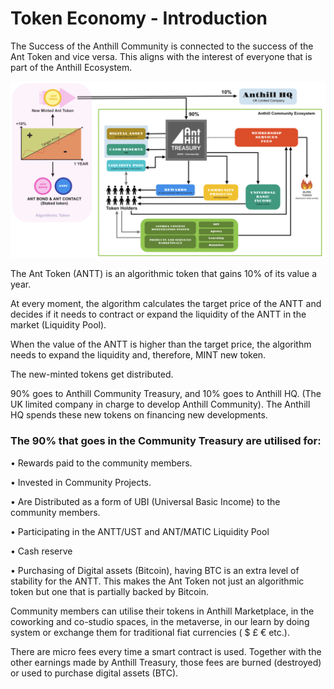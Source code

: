 # Token Economy - Introduction

The Success of the Anthill Community is connected to the success of the Ant Token and vice versa. This aligns with the interest of everyone that is part of the Anthill Ecosystem.

![](<.gitbook/assets/Anthill Token Economy (1).png>)

The Ant Token (ANTT) is an algorithmic token that gains 10% of its value a year.

At every moment, the algorithm calculates the target price of the ANTT and decides if it needs to contract or expand the liquidity of the ANTT in the market (Liquidity Pool).

When the value of the ANTT is higher than the target price, the algorithm needs to expand the liquidity and, therefore, MINT new token.&#x20;

The new-minted tokens get distributed.&#x20;

90% goes to Anthill Community Treasury, and 10% goes to Anthill HQ. (The UK limited company in charge to develop Anthill Community). The Anthill HQ spends these new tokens on financing new developments.

### **The 90% that goes in the Community Treasury are utilised for:**

• Rewards paid to the community members.

• Invested in Community Projects.

• Are Distributed as a form of UBI (Universal Basic Income) to the community members.&#x20;

• Participating in the ANTT/UST and ANT/MATIC Liquidity Pool

• Cash reserve

• Purchasing of Digital assets (Bitcoin), having BTC is an extra level of stability for the ANTT. This makes the Ant Token not just an algorithmic token but one that is partially backed by Bitcoin.

Community members can utilise their tokens in Anthill Marketplace, in the coworking and co-studio spaces, in the metaverse, in our learn by doing system or exchange them for traditional fiat currencies ( $ £ € etc.).

There are micro fees every time a smart contract is used. Together with the other earnings made by Anthill Treasury, those fees are burned (destroyed) or used to purchase digital assets (BTC).
